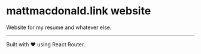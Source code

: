 # mattmacdonald.link website

Website for my resume and whatever else.

---

Built with ❤️ using React Router.
